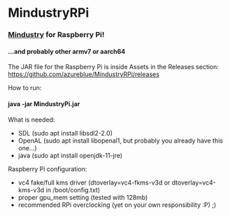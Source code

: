 # MindustryRPi
### [Mindustry](https://github.com/Anuken/Mindustry) for Raspberry Pi!
#### ...and probably other armv7 or aarch64

The JAR file for the Raspberry Pi is inside Assets in the Releases section: https://github.com/azureblue/MindustryRPi/releases

How to run: 
#### java -jar MindustryPi.jar

What is needed:
- SDL (sudo apt install libsdl2-2.0)
- OpenAL (sudo apt install libopenal1, but probably you already have this one...)
- java (sudo apt install openjdk-11-jre)

Raspberry Pi configuration:
- vc4 fake/full kms driver (dtoverlay=vc4-fkms-v3d or dtoverlay=vc4-kms-v3d in /boot/config.txt)
- proper gpu_mem setting (tested with 128mb)
- recommended RPi overclocking (yet on your own responsibility :P) ;) 

